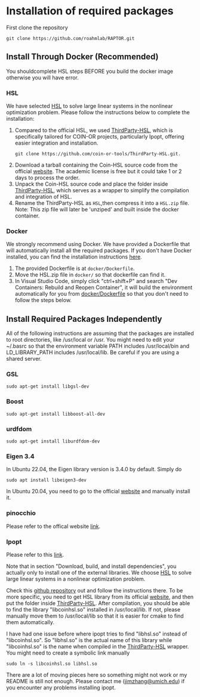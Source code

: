 # Installation of required packages

First clone the repository
```
git clone https://github.com/roahmlab/RAPTOR.git
```

## Install Through Docker (Recommended)

You shouldcomplete HSL steps BEFORE you build the docker image otherwise you will have error.
<!-- We choose [HSL](https://www.hsl.rl.ac.uk/) to solve large linear systems in the nonlinear optimization problem.
Check this [github repository](https://github.com/coin-or-tools/ThirdParty-HSL) out and follow the instructions there. -->
<!-- To be more specific, you need to  -->
### HSL
We have selected [HSL](https://www.hsl.rl.ac.uk/) to solve large linear systems in the nonlinear optimization problem. Please follow the instructions below to complete the installation:
1. Compared to the official HSL, we used [ThirdParty-HSL](https://github.com/coin-or-tools/ThirdParty-HSL), which is specifically tailored for COIN-OR projects, particularly Ipopt, offering easier integration and installation.
    ```
    git clone https://github.com/coin-or-tools/ThirdParty-HSL.git. 
    ```
2. Download a tarball containing the Coin-HSL source code from the official [website](https://licences.stfc.ac.uk/product/coin-hsl). The academic license is free but it could take 1 or 2 days to process the order.
3. Unpack the Coin-HSL source code and place the folder inside [ThirdParty-HSL](https://github.com/coin-or-tools/ThirdParty-HSL), which serves as a wrapper to simplify the compilation and integration of HSL.
4. Rename the ThirdParty-HSL as `HSL`,then compress it into a `HSL.zip` file. Note: This zip file will later be 'unziped' and built inside the docker container. <!-- Not sure we should keep one uncompressed copy at origin location -->


### Docker
We strongly recommend using Docker. We have provided a Dockerfile that will automatically install all the required packages. If you don't have Docker installed, you can find the installation instructions [here](https://docs.docker.com/engine/install/ubuntu/#install-using-the-repository).

1. The provided Dockerfile is at `docker/Dockerfile`. 
2. Move the HSL.zip file in `docker/` so that dockerfile can find it.
3. In Visual Studio Code, simply click "ctrl+shift+P" and search "Dev Containers: Rebuild and Reopen Container", it will build the environment automatically for you from [docker/Dockerfile](../docker/Dockerfile) so that you don't need to follow the steps below.

## Install Required Packages Independently
All of the following instructions are assuming that the packages are installed to root directories,
like /usr/local or /usr.
You might need to edit your ~/.basrc so that the environment variable PATH includes /usr/local/bin and
LD_LIBRARY_PATH includes /usr/local/lib.
Be careful if you are using a shared server.

### GSL
```
sudo apt-get install libgsl-dev
```

### Boost
```
sudo apt-get install libboost-all-dev
```

### urdfdom
```
sudo apt-get install liburdfdom-dev
```

### Eigen 3.4
In Ubuntu 22.04, the Eigen library version is 3.4.0 by default. Simply do
```
sudo apt install libeigen3-dev
```
In Ubuntu 20.04, you need to go to the official [website](https://eigen.tuxfamily.org/index.php?title=3.4) and manually install it.

### pinocchio
Please refer to the offical website [link](https://stack-of-tasks.github.io/pinocchio/download.html).

<!-- ### Qhull (Not used for now)
Please refer to this [link](http://www.qhull.org/download/)
Build from source in the downloaded folder so that the libraries are installed in /usr/local/ -->

### Ipopt
Please refer to this [link](https://coin-or.github.io/Ipopt/INSTALL.html).

Note that in section "Download, build, and install dependencies", you actually only to install one of the external libraries.
We choose [HSL](https://www.hsl.rl.ac.uk/) to solve large linear systems in a nonlinear optimization problem.

Check this [github repository](https://github.com/coin-or-tools/ThirdParty-HSL) out and follow the instructions there.
To be more specific, you need to get HSL library from its official [website](https://www.hsl.rl.ac.uk/), 
and then put the folder inside [ThirdParty-HSL](https://github.com/coin-or-tools/ThirdParty-HSL).
After compilation, you should be able to find the library "libcoinhsl.so" installed in /usr/local/lib.
If not, please manually move them to /usr/local/lib so that it is easier for cmake to find them automatically.

I have had one issue before where ipopt tries to find "libhsl.so" instead of "libcoinhsl.so". 
So "libhsl.so" is the actual name of this library while "libcoinhsl.so" is the name when compiled in the [ThirdParty-HSL](https://github.com/coin-or-tools/ThirdParty-HSL) wrapper.
You might need to create a symbolic link manually 
```
sudo ln -s libcoinhsl.so libhsl.so
```
There are a lot of moving pieces here so something might not work or my README is still not enough.
Please contact me (jimzhang@umich.edu) if you encounter any problems installing ipopt.